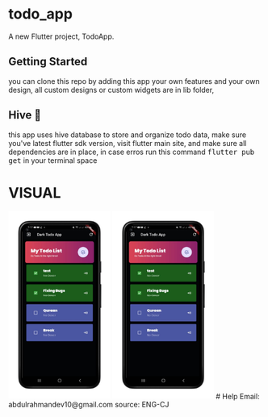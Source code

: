 # todo_app
A new Flutter project, TodoApp.


## Getting Started
you can clone this repo by adding this app your own features and your own design, 
all custom designs or custom widgets are in <kdb> lib </kbd> folder,

## Hive 📙
this app uses hive database to store and organize todo data, make sure you've latest flutter sdk version,
visit flutter  main site, and make sure all dependencies are in place, in case erros run this command <kbd> flutter pub get</kbd> in your terminal space

# VISUAL
<img src='./1.png' width="40%"/>
<img src='./1.png' width="40%"/>
# Help
Email: abdulrahmandev10@gmail.com
source: ENG-CJ

